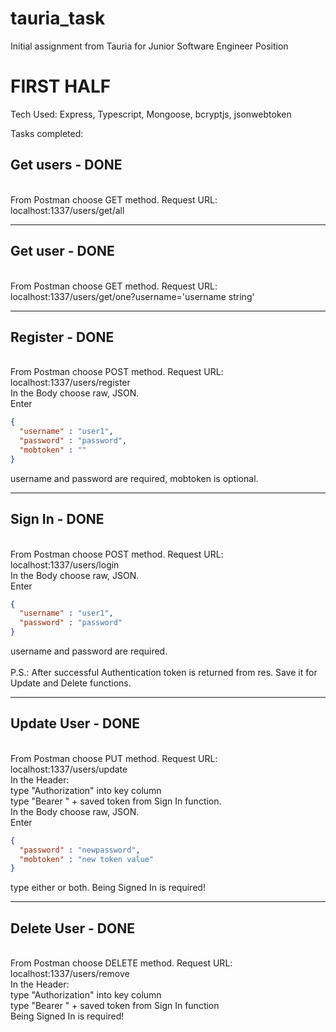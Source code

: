 # tauria_task

Initial assignment from Tauria for Junior Software Engineer Position

# FIRST HALF

Tech Used: Express, Typescript, Mongoose, bcryptjs, jsonwebtoken

Tasks completed:

## Get users - DONE 
<br/> From Postman choose GET method. Request URL: localhost:1337/users/get/all

*******************************************************************************************************************************************************************************

## Get user - DONE 
<br/>From Postman choose GET method. Request URL: localhost:1337/users/get/one?username='username string'

*******************************************************************************************************************************************************************************

## Register - DONE 
<br/>From Postman choose POST method. Request URL: localhost:1337/users/register <br/> In the Body choose raw, JSON. <br/> Enter 
```json
{ 
  "username" : "user1",
  "password" : "password", 
  "mobtoken" : "" 
}
```
username and password are required, mobtoken is optional.

*******************************************************************************************************************************************************************************

## Sign In - DONE 
<br/>From Postman choose POST method. Request URL: localhost:1337/users/login  <br/> In the Body choose raw, JSON. <br/> Enter   
```json
{ 
  "username" : "user1",
  "password" : "password"
} 

```
username and password are required. <br/>
 <br/>P.S.: After successful Authentication token is returned from res. Save it for Update and Delete functions.

*******************************************************************************************************************************************************************************

## Update User - DONE 
<br/> From Postman choose PUT method. Request URL: localhost:1337/users/update <br/> In the Header:  <br/> type "Authorization" into key column  <br/>  type "Bearer " + saved token from Sign In function.  <br/> In the
Body choose raw, JSON. <br/> Enter 
```json
{ 
  "password" : "newpassword",
  "mobtoken" : "new token value"
} 
```
type either or both. Being Signed In is required!
*******************************************************************************************************************************************************************************

## Delete User - DONE 
<br/> From Postman choose DELETE method. Request URL: localhost:1337/users/remove <br/> In the Header: <br/> type "Authorization" into key column <br/> type "Bearer " + saved token from Sign In function <br/>
Being Signed In is required!
